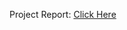 Project Report: [Click Here](https://drive.google.com/drive/folders/1GrN11UM7I8Bu7RKw-McK0W4d-UV3WaUB?usp=sharing)
